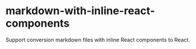 # markdown-with-inline-react-components
Support conversion markdown files with inline React components to React.
